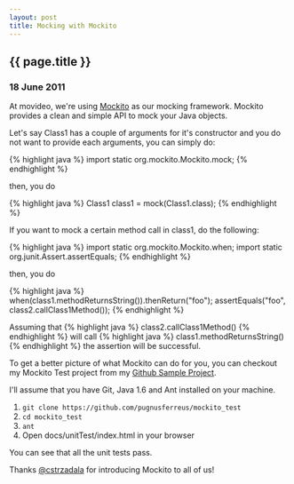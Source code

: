 ```yaml
---
layout: post
title: Mocking with Mockito
---
```


<h2>
  {{ page.title }}
</h2>

<h3>18 June 2011</h3>

At movideo, we're using <a href="http://mockito.org/">Mockito</a> as our mocking framework.
Mockito provides a clean and simple API to mock your Java objects.

Let's say Class1 has a couple of arguments for it's constructor and you do not want to provide each arguments,
you can simply do:

{% highlight java %}
import static org.mockito.Mockito.mock;
{% endhighlight %}


then, you do

{% highlight java %}
Class1 class1 = mock(Class1.class);
{% endhighlight %}

If you want to mock a certain method call in class1, do the following:

{% highlight java %}
import static org.mockito.Mockito.when;
import static org.junit.Assert.assertEquals;
{% endhighlight %}

then, you do

{% highlight java %}
when(class1.methodReturnsString()).thenReturn("foo");
assertEquals("foo", class2.callClass1Method());
{% endhighlight %}

Assuming that {% highlight java %} class2.callClass1Method() {% endhighlight %} will call
{% highlight java %} class1.methodReturnsString() {% endhighlight %}
the assertion will be successful.

To get a better picture of what Mockito can do for you, you can checkout my Mockito Test project
from my <a href="https://github.com/pugnusferreus/mockito_test">Github Sample Project</a>.

I'll assume that you have Git, Java 1.6 and Ant installed on your machine.

1. `git clone https://github.com/pugnusferreus/mockito_test`
2. `cd mockito_test`
3. `ant`
4. Open docs/unitTest/index.html in your browser

You can see that all the unit tests pass.

Thanks <a href="http://twitter.com/#!/cstrzadala">@cstrzadala</a> for introducing Mockito to all of us!
